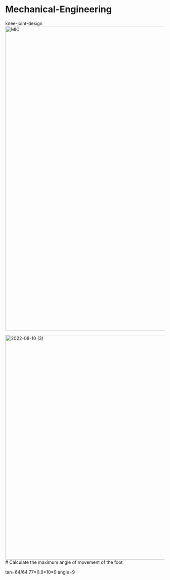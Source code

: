 # Mechanical-Engineering
knee-joint-design
<img width="960" alt="MIC" src="https://user-images.githubusercontent.com/109869640/183963859-d5d21085-12cb-4a6b-b292-594fa3f2289b.png">

<img width="708" alt="2022-08-10 (3)" src="https://user-images.githubusercontent.com/109869640/183964120-b2b2774f-e9bc-4b46-ab4f-a8068074187d.png">
# Calculate the maximum angle of movement of the foot

tan=64/64.77=0.9*10=9 angle=9
